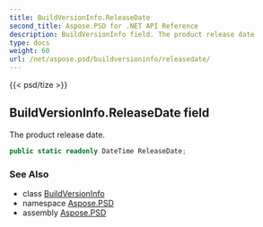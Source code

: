 ```yaml
---
title: BuildVersionInfo.ReleaseDate
second_title: Aspose.PSD for .NET API Reference
description: BuildVersionInfo field. The product release date
type: docs
weight: 60
url: /net/aspose.psd/buildversioninfo/releasedate/
---
```

{{< psd/tize >}}
## BuildVersionInfo.ReleaseDate field

The product release date.

```csharp
public static readonly DateTime ReleaseDate;
```

### See Also

* class [BuildVersionInfo](../)
* namespace [Aspose.PSD](../../buildversioninfo/)
* assembly [Aspose.PSD](../../../)


